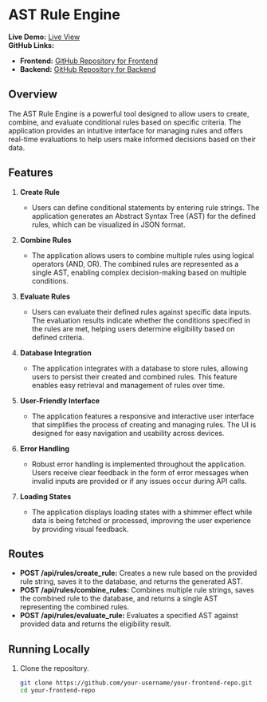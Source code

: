# AST Rule Engine

**Live Demo:** [Live View](https://ast-rule-engine-frontend.onrender.com/create-rule)  
**GitHub Links:**  
- **Frontend:** [GitHub Repository for Frontend](https://github.com/saurabhdohaiya/ast-rule-engine-frontend/tree/master)  
- **Backend:** [GitHub Repository for Backend](https://github.com/saurabhdohaiya/ast-rule-engine-backend/tree/master)  

## Overview

The AST Rule Engine is a powerful tool designed to allow users to create, combine, and evaluate conditional rules based on specific criteria. The application provides an intuitive interface for managing rules and offers real-time evaluations to help users make informed decisions based on their data.

## Features

1. **Create Rule**
   - Users can define conditional statements by entering rule strings. The application generates an Abstract Syntax Tree (AST) for the defined rules, which can be visualized in JSON format.

2. **Combine Rules**
   - The application allows users to combine multiple rules using logical operators (AND, OR). The combined rules are represented as a single AST, enabling complex decision-making based on multiple conditions.

3. **Evaluate Rules**
   - Users can evaluate their defined rules against specific data inputs. The evaluation results indicate whether the conditions specified in the rules are met, helping users determine eligibility based on defined criteria.

4. **Database Integration**
   - The application integrates with a database to store rules, allowing users to persist their created and combined rules. This feature enables easy retrieval and management of rules over time.

5. **User-Friendly Interface**
   - The application features a responsive and interactive user interface that simplifies the process of creating and managing rules. The UI is designed for easy navigation and usability across devices.

6. **Error Handling**
   - Robust error handling is implemented throughout the application. Users receive clear feedback in the form of error messages when invalid inputs are provided or if any issues occur during API calls.

7. **Loading States**
   - The application displays loading states with a shimmer effect while data is being fetched or processed, improving the user experience by providing visual feedback.

## Routes

- **POST /api/rules/create_rule:** Creates a new rule based on the provided rule string, saves it to the database, and returns the generated AST.
- **POST /api/rules/combine_rules:** Combines multiple rule strings, saves the combined rule to the database, and returns a single AST representing the combined rules.
- **POST /api/rules/evaluate_rule:** Evaluates a specified AST against provided data and returns the eligibility result.

## Running Locally

1. Clone the repository.
   ```bash
   git clone https://github.com/your-username/your-frontend-repo.git
   cd your-frontend-repo
